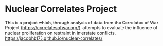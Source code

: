 # Nuclear Correlates Project
This is a project which, through analysis of data from the Correlates of War Project (https://correlatesofwar.org/), attempts to evaluate the influence of nuclear proliferation on restraint in interstate conflicts. https://jacobhb175.github.io/nuclear-correlates/

